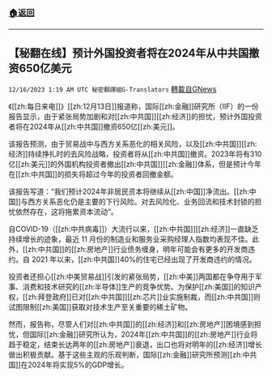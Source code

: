 ###  [:house:返回](README.md)
---


## 【秘翻在线】预计外国投资者将在2024年从中共国撤资650亿美元
`12/16/2023 1:19 AM UTC 秘密翻譯組G-Translators` [轉載自GNews](https://gnews.org/articles/2115328)

《[[zh:每日来电]]》[[zh:12月13日]]报道称，国际[[zh:金融]]研究所（IIF）的一份报告显示，由于紧张局势加剧和对[[zh:中共国]][[zh:经济]]的担忧，预计外国投资者将在2024年从[[zh:中共国]]撤资650亿[[zh:美元]]。

该报告预测，由于贸易战中与西方关系恶化的相关风险，以及[[zh:中共国]][[zh:经济]]持续挣扎时的去风险战略，投资者将从[[zh:中共国]]撤资。2023年将有310亿[[zh:美元]]的外国机构投资者撤出[[zh:中共国]][[zh:金融]]体系，但是预计今年在[[zh:中共国]]的损失将超过今年的投资者回撤金额。

该报告写道：“我们预计2024年非居民资本将继续从[[zh:中国]]净流出。[[zh:中国]]与西方关系恶化仍是主要的下行风险。对去风险化、业务回流和技术封锁的担忧依然存在，这将拖累资本流动”。

自COVID-19（[[zh:中共病毒]]）大流行以来，[[zh:中共国]][[zh:经济]]一直缺乏持续增长的迹象，最近 11 月份的制造业和服务业采购经理人指数均表现不佳。此外，[[zh:中共国]]的[[zh:房地产]]行业债务缠身，明年可能会有更多的开发商违约。自 2021 年以来，[[zh:中共国]]40%的住宅已经出现了开发商违约的情况。

投资者还担心[[zh:中美贸易战]]引发的紧张局势，[[zh:中美]]两国都在争夺用于军事、消费和技术研究的[[zh:半导体]]生产的竞争优势。为保护[[zh:美国]]的知识产权，[[zh:拜登政府]]已对[[zh:中共国]][[zh:芯片]]业实施制裁，而[[zh:中共国]]则试图限制[[zh:美国]]获取对技术生产至关重要的稀土矿物。

然而，报告称，尽管人们对[[zh:中共国]]的[[zh:经济]]和[[zh:房地产]]困境感到担忧，但国际[[zh:金融]]研究所认为，2024年[[zh:中共国]]的[[zh:房地产]]行业将趋于稳定，结束长达两年的[[zh:房地产]]衰退，出口也将对明年的[[zh:经济]]增长做出积极贡献。基于这些主观的乐观判断，国际[[zh:金融]]研究所预测[[zh:中共国]]在2024年将实现5%的GDP增长。

